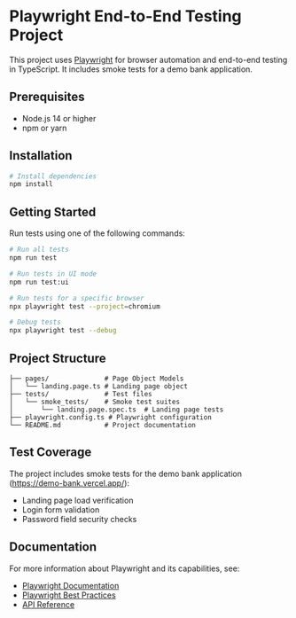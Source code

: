 # Playwright End-to-End Testing Project

This project uses [Playwright](https://playwright.dev/) for browser automation and end-to-end testing in TypeScript. It includes smoke tests for a demo bank application.

## Prerequisites

- Node.js 14 or higher
- npm or yarn

## Installation

```bash
# Install dependencies
npm install
```

## Getting Started

Run tests using one of the following commands:

```bash
# Run all tests
npm run test

# Run tests in UI mode
npm run test:ui

# Run tests for a specific browser
npx playwright test --project=chromium

# Debug tests
npx playwright test --debug
```

## Project Structure

```
├── pages/              # Page Object Models
│   └── landing.page.ts # Landing page object
├── tests/              # Test files
│   └── smoke_tests/    # Smoke test suites
│       └── landing.page.spec.ts  # Landing page tests
├── playwright.config.ts # Playwright configuration
└── README.md           # Project documentation
```

## Test Coverage

The project includes smoke tests for the demo bank application (https://demo-bank.vercel.app/):

- Landing page load verification
- Login form validation
- Password field security checks

## Documentation

For more information about Playwright and its capabilities, see:
- [Playwright Documentation](https://playwright.dev/docs/intro)
- [Playwright Best Practices](https://playwright.dev/docs/best-practices)
- [API Reference](https://playwright.dev/docs/api/class-test)
